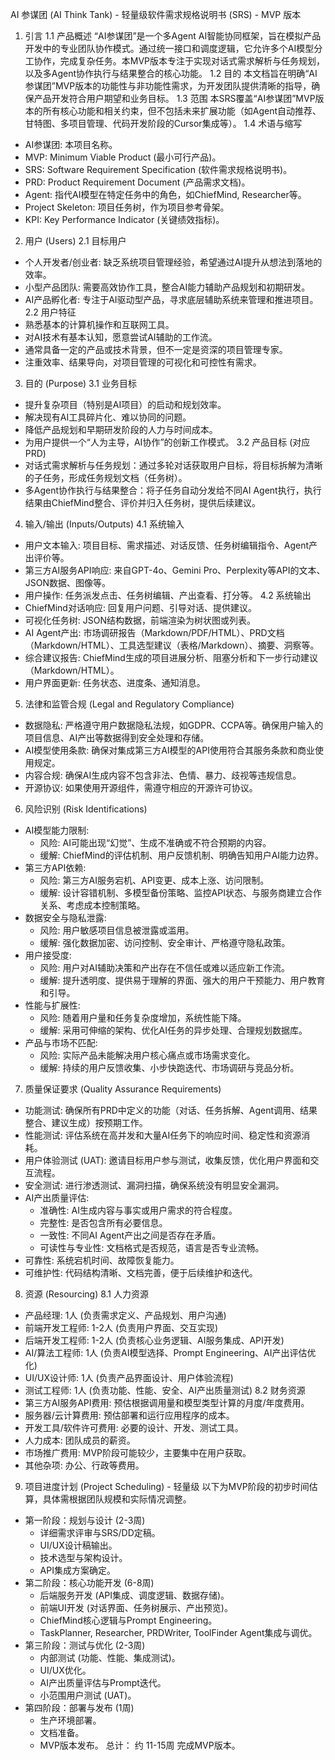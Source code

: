 AI 参谋团 (AI Think Tank) - 轻量级软件需求规格说明书 (SRS) - MVP 版本

1. 引言
1.1 产品概述
“AI参谋团”是一个多Agent AI智能协同框架，旨在模拟产品开发中的专业团队协作模式。通过统一接口和调度逻辑，它允许多个AI模型分工协作，完成复杂任务。本MVP版本专注于实现对话式需求解析与任务规划，以及多Agent协作执行与结果整合的核心功能。
1.2 目的
本文档旨在明确“AI参谋团”MVP版本的功能性与非功能性需求，为开发团队提供清晰的指导，确保产品开发符合用户期望和业务目标。
1.3 范围
本SRS覆盖“AI参谋团”MVP版本的所有核心功能和相关约束，但不包括未来扩展功能（如Agent自动推荐、甘特图、多项目管理、代码开发阶段的Cursor集成等）。
1.4 术语与缩写
* AI参谋团: 本项目名称。
* MVP: Minimum Viable Product (最小可行产品)。
* SRS: Software Requirement Specification (软件需求规格说明书)。
* PRD: Product Requirement Document (产品需求文档)。
* Agent: 指代AI模型在特定任务中的角色，如ChiefMind, Researcher等。
* Project Skeleton: 项目任务树，作为项目参考骨架。
* KPI: Key Performance Indicator (关键绩效指标)。

2. 用户 (Users)
2.1 目标用户
* 个人开发者/创业者: 缺乏系统项目管理经验，希望通过AI提升从想法到落地的效率。
* 小型产品团队: 需要高效协作工具，整合AI能力辅助产品规划和初期研发。
* AI产品孵化者: 专注于AI驱动型产品，寻求底层辅助系统来管理和推进项目。
2.2 用户特征
* 熟悉基本的计算机操作和互联网工具。
* 对AI技术有基本认知，愿意尝试AI辅助的工作流。
* 通常具备一定的产品或技术背景，但不一定是资深的项目管理专家。
* 注重效率、结果导向，对项目管理的可视化和可控性有需求。

3. 目的 (Purpose)
3.1 业务目标
* 提升复杂项目（特别是AI项目）的启动和规划效率。
* 解决现有AI工具碎片化、难以协同的问题。
* 降低产品规划和早期研发阶段的人力与时间成本。
* 为用户提供一个“人为主导，AI协作”的创新工作模式。
3.2 产品目标 (对应PRD)
* 对话式需求解析与任务规划：通过多轮对话获取用户目标，将目标拆解为清晰的子任务，形成任务规划文档（任务树）。
* 多Agent协作执行与结果整合：将子任务自动分发给不同AI Agent执行，执行结果由ChiefMind整合、评价并归入任务树，提供后续建议。

4. 输入/输出 (Inputs/Outputs)
4.1 系统输入
* 用户文本输入: 项目目标、需求描述、对话反馈、任务树编辑指令、Agent产出评价等。
* 第三方AI服务API响应: 来自GPT-4o、Gemini Pro、Perplexity等API的文本、JSON数据、图像等。
* 用户操作: 任务派发点击、任务树编辑、产出查看、打分等。
4.2 系统输出
* ChiefMind对话响应: 回复用户问题、引导对话、提供建议。
* 可视化任务树: JSON结构数据，前端渲染为树状图或列表。
* AI Agent产出: 市场调研报告（Markdown/PDF/HTML）、PRD文档（Markdown/HTML）、工具选型建议（表格/Markdown）、摘要、洞察等。
* 综合建议报告: ChiefMind生成的项目进展分析、阻塞分析和下一步行动建议（Markdown/HTML）。
* 用户界面更新: 任务状态、进度条、通知消息。

5. 法律和监管合规 (Legal and Regulatory Compliance)
* 数据隐私: 严格遵守用户数据隐私法规，如GDPR、CCPA等。确保用户输入的项目信息、AI产出等数据得到安全处理和存储。
* AI模型使用条款: 确保对集成第三方AI模型的API使用符合其服务条款和商业使用规定。
* 内容合规: 确保AI生成内容不包含非法、色情、暴力、歧视等违规信息。
* 开源协议: 如果使用开源组件，需遵守相应的开源许可协议。

6. 风险识别 (Risk Identifications)
* AI模型能力限制:
    * 风险: AI可能出现“幻觉”、生成不准确或不符合预期的内容。
    * 缓解: ChiefMind的评估机制、用户反馈机制、明确告知用户AI能力边界。
* 第三方API依赖:
    * 风险: 第三方AI服务宕机、API变更、成本上涨、访问限制。
    * 缓解: 设计容错机制、多模型备份策略、监控API状态、与服务商建立合作关系、考虑成本控制策略。
* 数据安全与隐私泄露:
    * 风险: 用户敏感项目信息被泄露或滥用。
    * 缓解: 强化数据加密、访问控制、安全审计、严格遵守隐私政策。
* 用户接受度:
    * 风险: 用户对AI辅助决策和产出存在不信任或难以适应新工作流。
    * 缓解: 提升透明度、提供易于理解的界面、强大的用户干预能力、用户教育和引导。
* 性能与扩展性:
    * 风险: 随着用户量和任务复杂度增加，系统性能下降。
    * 缓解: 采用可伸缩的架构、优化AI任务的异步处理、合理规划数据库。
* 产品与市场不匹配:
    * 风险: 实际产品未能解决用户核心痛点或市场需求变化。
    * 缓解: 持续的用户反馈收集、小步快跑迭代、市场调研与竞品分析。

7. 质量保证要求 (Quality Assurance Requirements)
* 功能测试: 确保所有PRD中定义的功能（对话、任务拆解、Agent调用、结果整合、建议生成）按预期工作。
* 性能测试: 评估系统在高并发和大量AI任务下的响应时间、稳定性和资源消耗。
* 用户体验测试 (UAT): 邀请目标用户参与测试，收集反馈，优化用户界面和交互流程。
* 安全测试: 进行渗透测试、漏洞扫描，确保系统没有明显安全漏洞。
* AI产出质量评估:
    * 准确性: AI生成内容与事实或用户需求的符合程度。
    * 完整性: 是否包含所有必要信息。
    * 一致性: 不同AI Agent产出之间是否存在矛盾。
    * 可读性与专业性: 文档格式是否规范，语言是否专业流畅。
* 可靠性: 系统宕机时间、故障恢复能力。
* 可维护性: 代码结构清晰、文档完善，便于后续维护和迭代。

8. 资源 (Resourcing)
8.1 人力资源
* 产品经理: 1人 (负责需求定义、产品规划、用户沟通)
* 前端开发工程师: 1-2人 (负责用户界面、交互实现)
* 后端开发工程师: 1-2人 (负责核心业务逻辑、AI服务集成、API开发)
* AI/算法工程师: 1人 (负责AI模型选择、Prompt Engineering、AI产出评估优化)
* UI/UX设计师: 1人 (负责产品界面设计、用户体验流程)
* 测试工程师: 1人 (负责功能、性能、安全、AI产出质量测试)
8.2 财务资源
* 第三方AI服务API费用: 预估根据调用量和模型类型计算的月度/年度费用。
* 服务器/云计算费用: 预估部署和运行应用程序的成本。
* 开发工具/软件许可费用: 必要的设计、开发、测试工具。
* 人力成本: 团队成员的薪资。
* 市场推广费用: MVP阶段可能较少，主要集中在用户获取。
* 其他杂项: 办公、行政等费用。

9. 项目进度计划 (Project Scheduling) - 轻量级
以下为MVP阶段的初步时间估算，具体需根据团队规模和实际情况调整。
* 第一阶段：规划与设计 (2-3周)
    * 详细需求评审与SRS/DD定稿。
    * UI/UX设计稿输出。
    * 技术选型与架构设计。
    * API集成方案确定。
* 第二阶段：核心功能开发 (6-8周)
    * 后端服务开发 (API集成、调度逻辑、数据存储)。
    * 前端UI开发 (对话界面、任务树展示、产出预览)。
    * ChiefMind核心逻辑与Prompt Engineering。
    * TaskPlanner, Researcher, PRDWriter, ToolFinder Agent集成与调优。
* 第三阶段：测试与优化 (2-3周)
    * 内部测试 (功能、性能、集成测试)。
    * UI/UX优化。
    * AI产出质量评估与Prompt迭代。
    * 小范围用户测试 (UAT)。
* 第四阶段：部署与发布 (1周)
    * 生产环境部署。
    * 文档准备。
    * MVP版本发布。
总计： 约 11-15周 完成MVP版本。